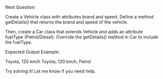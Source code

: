 Next Question:

Create a Vehicle class with attributes brand and speed. Define a method getDetails() that returns the brand and speed of the vehicle.

Then, create a Car class that extends Vehicle and adds an attribute fuelType (Petrol/Diesel).
Override the getDetails() method in Car to include the fuelType.

Expected Output Example:

Toyota, 120 km/h
Toyota, 120 km/h, Petrol

Try solving it! Let me know if you need help.

